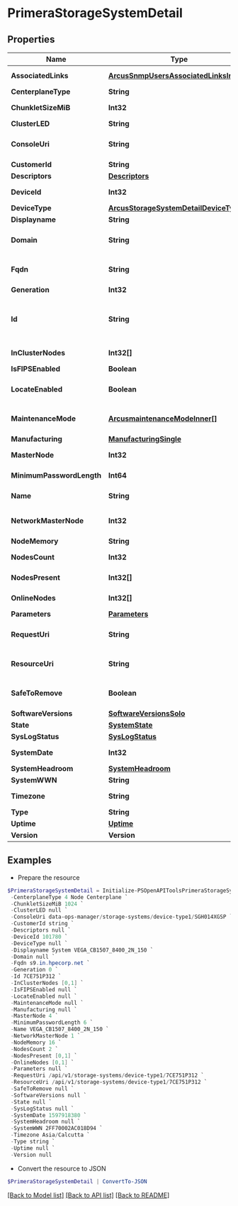 # PrimeraStorageSystemDetail
## Properties

Name | Type | Description | Notes
------------ | ------------- | ------------- | -------------
**AssociatedLinks** | [**ArcusSnmpUsersAssociatedLinksInner[]**](ArcusSnmpUsersAssociatedLinksInner.md) | Associated Links Details | [optional] 
**CenterplaneType** | **String** | Centerplane type | [optional] 
**ChunkletSizeMiB** | **Int32** | Size of chunklet in MiB | [optional] 
**ClusterLED** | **String** | Cluster LED state | [optional] 
**ConsoleUri** | **String** | consoleUri for detailed storage object | [optional] 
**CustomerId** | **String** | customerId | [optional] 
**Descriptors** | [**Descriptors**](Descriptors.md) |  | [optional] 
**DeviceId** | **Int32** | Numeric ID of the resource | [optional] 
**DeviceType** | [**ArcusStorageSystemDetailDeviceType**](ArcusStorageSystemDetailDeviceType.md) |  | [optional] 
**Displayname** | **String** | Array Display name | [optional] 
**Domain** | **String** | Domain that the resource belongs to | [optional] 
**Fqdn** | **String** | Fully qualified domain name of the system | [optional] 
**Generation** | **Int32** | generation | [optional] 
**Id** | **String** | SerialNumber/UUID string uniquely identifying the storage system object. | [optional] 
**InClusterNodes** | **Int32[]** | IDs of the nodes that are in cluster | [optional] 
**IsFIPSEnabled** | **Boolean** | Flag for FIPS | [optional] 
**LocateEnabled** | **Boolean** | Indicates if the locate beacon is enabled or not | [optional] 
**MaintenanceMode** | [**ArcusmaintenanceModeInner[]**](ArcusmaintenanceModeInner.md) | Maintenance mode details of the system | [optional] 
**Manufacturing** | [**ManufacturingSingle**](ManufacturingSingle.md) |  | [optional] 
**MasterNode** | **Int32** | ID of the master node | [optional] 
**MinimumPasswordLength** | **Int64** | Minimum length of password for users | [optional] 
**Name** | **String** | Name of the resource | [optional] 
**NetworkMasterNode** | **Int32** | The Node ID of the current network master | [optional] 
**NodeMemory** | **String** | Node memory size | [optional] 
**NodesCount** | **Int32** | Number of nodes in the system | [optional] 
**NodesPresent** | **Int32[]** | IDs of the nodes that are present | [optional] 
**OnlineNodes** | **Int32[]** | IDs of the nodes that are online | [optional] 
**Parameters** | [**Parameters**](Parameters.md) |  | [optional] 
**RequestUri** | **String** | requestUri for detailed storage object | [optional] 
**ResourceUri** | **String** | resourceUri for detailed storage object | [optional] 
**SafeToRemove** | **Boolean** | Indicates if the component is safe to remove | [optional] 
**SoftwareVersions** | [**SoftwareVersionsSolo**](SoftwareVersionsSolo.md) |  | [optional] 
**State** | [**SystemState**](SystemState.md) |  | [optional] 
**SysLogStatus** | [**SysLogStatus**](SysLogStatus.md) |  | [optional] 
**SystemDate** | **Int32** | Current date of the system | [optional] 
**SystemHeadroom** | [**SystemHeadroom**](SystemHeadroom.md) |  | [optional] 
**SystemWWN** | **String** | WWN of the array. | [optional] 
**Timezone** | **String** | Current timezone of the system. | [optional] 
**Type** | **String** | type | [optional] 
**Uptime** | [**Uptime**](Uptime.md) |  | [optional] 
**Version** | **Version** |  | [optional] 

## Examples

- Prepare the resource
```powershell
$PrimeraStorageSystemDetail = Initialize-PSOpenAPIToolsPrimeraStorageSystemDetail  -AssociatedLinks [{&quot;resourceUri&quot;:&quot;/api/v1/storage-systems/7CE751P312/device-type1/recommendations&quot;,&quot;type&quot;:&quot;recommendations&quot;},{&quot;resourceUri&quot;:&quot;/api/v1/storage-systems/7CE751P312/device-type1/supportsettings&quot;,&quot;type&quot;:&quot;support-settings&quot;},{&quot;resourceUri&quot;:&quot;/api/v1/storage-systems/7CE751P312/device-type1/telemetry&quot;,&quot;type&quot;:&quot;telemetry&quot;},{&quot;resourceUri&quot;:&quot;/api/v1/storage-systems/7CE751P312/device-type1/capacity-summary&quot;,&quot;type&quot;:&quot;system capacity&quot;},{&quot;resourceUri&quot;:&quot;/api/v1/storage-systems/7CE751P312/device-type1/network-settings&quot;,&quot;type&quot;:&quot;network-settings&quot;},{&quot;resourceUri&quot;:&quot;/api/v1/storage-systems/7CE751P312/device-type1/component-summary&quot;,&quot;type&quot;:&quot;component-summary&quot;},{&quot;resourceUri&quot;:&quot;/api/v1/storage-systems/7CE751P312/device-type1/certificates&quot;,&quot;type&quot;:&quot;certificates&quot;},{&quot;resourceUri&quot;:&quot;/api/v1/storage-systems/7CE751P312/device-type1/mail-settings&quot;,&quot;type&quot;:&quot;mail-settings&quot;},{&quot;resourceUri&quot;:&quot;/api/v1/storage-systems/7CE751P312/device-type1/network-services&quot;,&quot;type&quot;:&quot;network-services&quot;}] `
 -CenterplaneType 4 Node Centerplane `
 -ChunkletSizeMiB 1024 `
 -ClusterLED null `
 -ConsoleUri data-ops-manager/storage-systems/device-type1/SGH014XGSP `
 -CustomerId string `
 -Descriptors null `
 -DeviceId 101780 `
 -DeviceType null `
 -Displayname System VEGA_CB1507_8400_2N_150 `
 -Domain null `
 -Fqdn s9.in.hpecorp.net `
 -Generation 0 `
 -Id 7CE751P312 `
 -InClusterNodes [0,1] `
 -IsFIPSEnabled null `
 -LocateEnabled null `
 -MaintenanceMode null `
 -Manufacturing null `
 -MasterNode 4 `
 -MinimumPasswordLength 6 `
 -Name VEGA_CB1507_8400_2N_150 `
 -NetworkMasterNode 1 `
 -NodeMemory 16 `
 -NodesCount 2 `
 -NodesPresent [0,1] `
 -OnlineNodes [0,1] `
 -Parameters null `
 -RequestUri /api/v1/storage-systems/device-type1/7CE751P312 `
 -ResourceUri /api/v1/storage-systems/device-type1/7CE751P312 `
 -SafeToRemove null `
 -SoftwareVersions null `
 -State null `
 -SysLogStatus null `
 -SystemDate 1597918380 `
 -SystemHeadroom null `
 -SystemWWN 2FF70002AC018D94 `
 -Timezone Asia/Calcutta `
 -Type string `
 -Uptime null `
 -Version null
```

- Convert the resource to JSON
```powershell
$PrimeraStorageSystemDetail | ConvertTo-JSON
```

[[Back to Model list]](../README.md#documentation-for-models) [[Back to API list]](../README.md#documentation-for-api-endpoints) [[Back to README]](../README.md)

